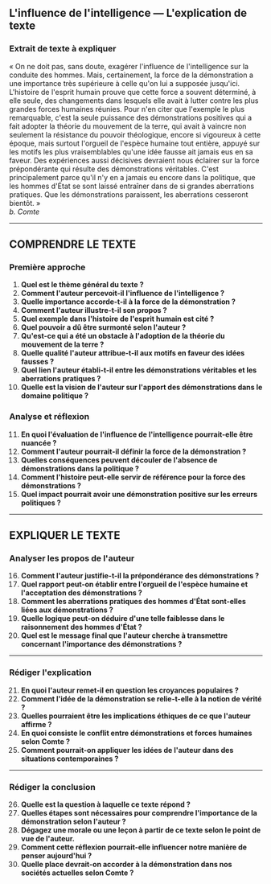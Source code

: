 ## L'influence de l'intelligence — L'explication de texte

### Extrait de texte à expliquer
« On ne doit pas, sans doute, exagérer l'influence de l'intelligence sur la conduite des hommes. Mais, certainement, la force de la démonstration a une importance très supérieure à celle qu'on lui a supposée jusqu'ici. L'histoire de l'esprit humain prouve que cette force a souvent déterminé, à elle seule, des changements dans lesquels elle avait à lutter contre les plus grandes forces humaines réunies. Pour n'en citer que l'exemple le plus remarquable, c'est la seule puissance des démonstrations positives qui a fait adopter la théorie du mouvement de la terre, qui avait à vaincre non seulement la résistance du pouvoir théologique, encore si vigoureux à cette époque, mais surtout l'orgueil de l'espèce humaine tout entière, appuyé sur les motifs les plus vraisemblables qu'une idée fausse ait jamais eus en sa faveur. Des expériences aussi décisives devraient nous éclairer sur la force prépondérante qui résulte des démonstrations véritables. C'est principalement parce qu'il n'y en a jamais eu encore dans la politique, que les hommes d'État se sont laissé entraîner dans de si grandes aberrations pratiques. Que les démonstrations paraissent, les aberrations cesseront bientôt. »  
*b. Comte*

---

## COMPRENDRE LE TEXTE

### Première approche

1. **Quel est le thème général du texte ?**  
2. **Comment l'auteur percevoit-il l'influence de l'intelligence ?**  
3. **Quelle importance accorde-t-il à la force de la démonstration ?**  
4. **Comment l'auteur illustre-t-il son propos ?**  
5. **Quel exemple dans l'histoire de l'esprit humain est cité ?**  
6. **Quel pouvoir a dû être surmonté selon l'auteur ?**  
7. **Qu'est-ce qui a été un obstacle à l'adoption de la théorie du mouvement de la terre ?**  
8. **Quelle qualité l'auteur attribue-t-il aux motifs en faveur des idées fausses ?**  
9. **Quel lien l'auteur établi-t-il entre les démonstrations véritables et les aberrations pratiques ?**  
10. **Quelle est la vision de l'auteur sur l'apport des démonstrations dans le domaine politique ?**  

### Analyse et réflexion

11. **En quoi l'évaluation de l'influence de l'intelligence pourrait-elle être nuancée ?**  
12. **Comment l'auteur pourrait-il définir la force de la démonstration ?**  
13. **Quelles conséquences peuvent découler de l'absence de démonstrations dans la politique ?**  
14. **Comment l'histoire peut-elle servir de référence pour la force des démonstrations ?**  
15. **Quel impact pourrait avoir une démonstration positive sur les erreurs politiques ?**  

---

## EXPLIQUER LE TEXTE

### Analyser les propos de l'auteur

16. **Comment l'auteur justifie-t-il la prépondérance des démonstrations ?**  
17. **Quel rapport peut-on établir entre l'orgueil de l'espèce humaine et l'acceptation des démonstrations ?**  
18. **Comment les aberrations pratiques des hommes d'État sont-elles liées aux démonstrations ?**  
19. **Quelle logique peut-on déduire d'une telle faiblesse dans le raisonnement des hommes d'État ?**  
20. **Quel est le message final que l'auteur cherche à transmettre concernant l'importance des démonstrations ?**  

---

### Rédiger l'explication

21. **En quoi l'auteur remet-il en question les croyances populaires ?**  
22. **Comment l'idée de la démonstration se relie-t-elle à la notion de vérité ?**  
23. **Quelles pourraient être les implications éthiques de ce que l'auteur affirme ?**  
24. **En quoi consiste le conflit entre démonstrations et forces humaines selon Comte ?**  
25. **Comment pourrait-on appliquer les idées de l'auteur dans des situations contemporaines ?**  

---

### Rédiger la conclusion

26. **Quelle est la question à laquelle ce texte répond ?**  
27. **Quelles étapes sont nécessaires pour comprendre l'importance de la démonstration selon l'auteur ?**  
28. **Dégagez une morale ou une leçon à partir de ce texte selon le point de vue de l'auteur.**  
29. **Comment cette réflexion pourrait-elle influencer notre manière de penser aujourd'hui ?**  
30. **Quelle place devrait-on accorder à la démonstration dans nos sociétés actuelles selon Comte ?**  